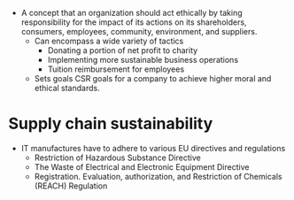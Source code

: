 * A concept that an organization should act ethically by taking responsibility for the impact of its actions on its shareholders, consumers, employees, community, environment, and suppliers. 
	* Can encompass a wide variety of tactics
		* Donating a portion of net profit to charity 
		* Implementing more sustainable business operations 
		* Tuition reimbursement for employees 
	* Sets goals CSR goals for a company to achieve higher moral and ethical standards.  
# Supply chain sustainability
* IT manufactures have to adhere to various EU directives and regulations 
	* Restriction of Hazardous Substance Directive
	* The Waste of Electrical and Electronic Equipment Directive 
	* Registration. Evaluation, authorization, and Restriction of Chemicals (REACH) Regulation